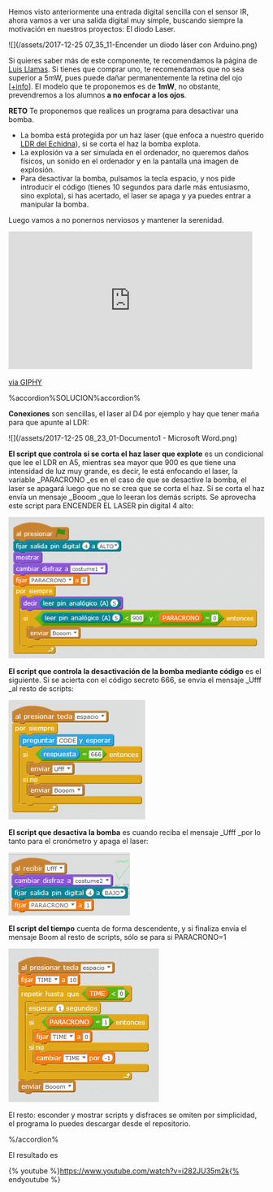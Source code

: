 Hemos visto anteriormente una entrada digital sencilla con el sensor IR, ahora vamos a ver una salida digital muy simple, buscando siempre la motivación en nuestros proyectos: El diodo Laser.

![](/assets/2017-12-25 07_35_11-Encender un diodo láser con Arduino.png)

Si quieres saber más de este componente, te recomendamos la página de [Luis Llamas](https://www.luisllamas.es/diodo-laser-arduino/).
Si tienes que comprar uno, te recomendamos que no sea superior a 5mW, pues puede dañar permanentemente la retina del ojo [[+info](https://cuidatuvista.com/punteros-laser-juguetes-ojos/)]. El modelo que te proponemos es de **1mW**, no obstante, prevendremos a los alumnos **a no enfocar a los ojos**.

**RETO**
Te proponemos que realices un programa para desactivar una bomba.
* La bomba está protegida por un haz laser (que enfoca a nuestro querido [LDR del Echidna](/3_entradas_de_echidna/32_el_ldr_en_a5.md)), si se corta el haz la bomba explota.
* La explosión va a ser simulada en el ordenador, no queremos daños físicos, un sonido en el ordenador y en la pantalla una imagen de explosión.
* Para desactivar la bomba, pulsamos la tecla espacio, y nos pide introducir el código (tienes 10 segundos para darle más entusiasmo, sino explota), si has acertado, el laser se apaga y ya puedes entrar a manipular la bomba.

 Luego vamos a no ponernos nerviosos y mantener la serenidad.
 
  <iframe src="https://giphy.com/embed/29SqSyXlyO6WI" width="480" height="271" frameBorder="0" class="giphy-embed" allowFullScreen></iframe><p><a href="https://giphy.com/gifs/big-bang-theory-nervous-anxiety-29SqSyXlyO6WI">via GIPHY</a></p>
  
%accordion%SOLUCION%accordion%

**Conexiones** son sencillas, el laser al D4 por ejemplo y hay que tener maña para que apunte al LDR:

![](/assets/2017-12-25 08_23_01-Documento1 - Microsoft Word.png)

**El script que controla si se corta el haz laser que explote** es un condicional que lee el LDR en A5, mientras sea mayor que 900 es que tiene una intensidad de luz muy grande, es decir, le está enfocando el laser, la variable _PARACRONO _es en el caso de que se desactive la bomba, el laser se apagará luego que no se crea que se corta el haz. Si se corta el haz envía un mensaje _Booom _que lo leeran los demás scripts. Se aprovecha este script para ENCENDER EL LASER pin digital 4 alto:

![](/assets/laser1.png)

**El script que controla la desactivación de la bomba mediante código** es el siguiente. Si se acierta con el código secreto 666, se envía el mensaje _Ufff _al resto de scripts:

![](/assets/laser3.png)


**El script que desactiva la bomba** es cuando reciba el mensaje _Ufff _por lo tanto para el cronómetro y apaga el laser:

![](/assets/laser5.png)

**El script del tiempo** cuenta de forma descendente, y si finaliza envía el mensaje Boom al resto de scripts, sólo se para si PARACRONO=1

![](/assets/laser2.png)

El resto: esconder y mostrar scripts y disfraces se omiten por simplicidad, el programa lo puedes descargar desde el repositorio.

%/accordion%

El resultado es 

{% youtube %}https://www.youtube.com/watch?v=i282JU35m2k{% endyoutube %}





